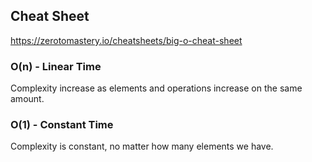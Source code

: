 ## Cheat Sheet
https://zerotomastery.io/cheatsheets/big-o-cheat-sheet

### O(n) - Linear Time

Complexity increase as elements and operations increase on the same amount.

### O(1) - Constant Time

Complexity is constant, no matter how many elements we have.
